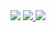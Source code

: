 <img src="https://profile-cards-git-master.jamespatrickgill.vercel.app/api/getMainCard" />
<div style="display: inline-block" >
<a href="jpgill.dev">
<img src="https://profile-cards-git-master.jamespatrickgill.vercel.app/api/getPortfolioCard" />
</a>
<img src="https://profile-cards-git-master.jamespatrickgill.vercel.app/api/getLangsCard" />
</div>
